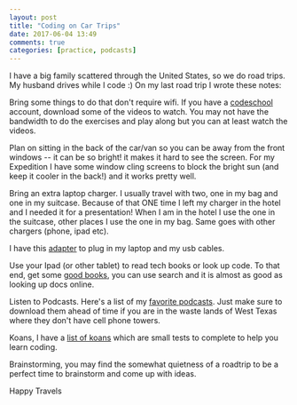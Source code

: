 ```yaml
---
layout: post
title: "Coding on Car Trips"
date: 2017-06-04 13:49
comments: true
categories: [practice, podcasts]
---
```


I have a big family scattered through the United States, so we do road trips. My husband drives while I code :) On my last road trip I wrote these notes:

Bring some things to do that don't require wifi. If you have a [codeschool](http://zfer.us/vUCTK) account, download some of the videos to watch. You may not have the bandwidth to do the exercises and play along but you can at least watch the videos. 

Plan on sitting in the back of the car/van so you can be away from the front windows -- it can be so bright! it makes it hard to see the screen. For my Expedition I have some window cling screens to block the bright sun (and keep it cooler in the back!) and it works pretty well.

Bring an extra laptop charger. I usually travel with two, one in my bag and one in my suitcase. Because of that ONE time I left my charger in the hotel and I needed it for a presentation! When I am in the hotel I use the one in the suitcase, other places I use the one in my bag. Same goes with other chargers (phone, ipad etc).

I have this [adapter](http://amzn.to/2sENSar) to plug in my laptop and my usb cables.

Use your Ipad (or other tablet) to read tech books or look up code. To that end, get some [good books](http://www.rubygeek.com/getting-started), you can use search and it is almost as good as looking up docs online.

Listen to Podcasts. Here's a list of my [favorite podcasts](http://www.rubygeek.com/2017/05/14/my-favorite-tech-podcasts/). Just make sure to download them ahead of time if you are in the waste lands of West Texas where they don't have cell phone towers. 

Koans, I have a [list of koans](http://blog.rubygeek.com/2011/01/22/koan-a-copia/) which are small tests to complete to help you learn coding. 

Brainstorming, you may find the somewhat quietness of a roadtrip to be a perfect time to brainstorm and come up with ideas. 

Happy Travels
